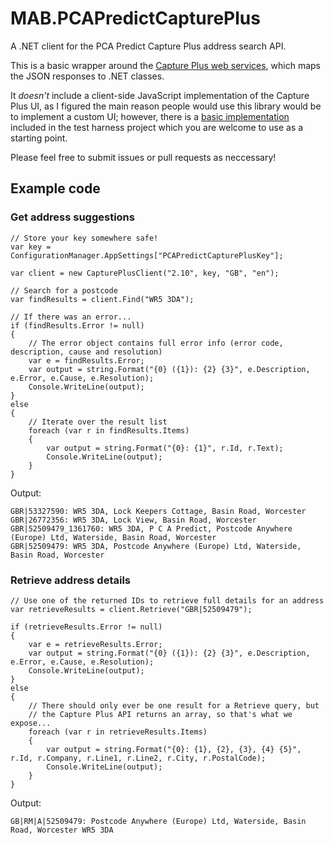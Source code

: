 # MAB.PCAPredictCapturePlus
A .NET client for the PCA Predict Capture Plus address search API.

This is a basic wrapper around the [Capture Plus web services][1], which maps the JSON responses to .NET classes. 

It *doesn't* include a client-side JavaScript implementation of the Capture Plus UI, as I figured the main reason people would use this library would be to implement a custom UI; however, there is a [basic implementation][2]  included in the test harness project which you are welcome to use as a starting point.

Please feel free to submit issues or pull requests as neccessary!

## Example code

### Get address suggestions

    // Store your key somewhere safe!
    var key = ConfigurationManager.AppSettings["PCAPredictCapturePlusKey"];

    var client = new CapturePlusClient("2.10", key, "GB", "en");
    
    // Search for a postcode
    var findResults = client.Find("WR5 3DA");
    
    // If there was an error...
    if (findResults.Error != null)
    {
        // The error object contains full error info (error code, description, cause and resolution)
        var e = findResults.Error;
        var output = string.Format("{0} ({1}): {2} {3}", e.Description, e.Error, e.Cause, e.Resolution);
        Console.WriteLine(output);
    }
    else
    {
        // Iterate over the result list
        foreach (var r in findResults.Items)
        {
            var output = string.Format("{0}: {1}", r.Id, r.Text);
            Console.WriteLine(output);
        }
    }

Output:

    GBR|53327590: WR5 3DA, Lock Keepers Cottage, Basin Road, Worcester 
    GBR|26772356: WR5 3DA, Lock View, Basin Road, Worcester 
    GBR|52509479_1361760: WR5 3DA, P C A Predict, Postcode Anywhere (Europe) Ltd, Waterside, Basin Road, Worcester 
    GBR|52509479: WR5 3DA, Postcode Anywhere (Europe) Ltd, Waterside, Basin Road, Worcester 
    
### Retrieve address details
    
    // Use one of the returned IDs to retrieve full details for an address
    var retrieveResults = client.Retrieve("GBR|52509479");

    if (retrieveResults.Error != null)
    {
        var e = retrieveResults.Error;
        var output = string.Format("{0} ({1}): {2} {3}", e.Description, e.Error, e.Cause, e.Resolution);
        Console.WriteLine(output);
    }
    else
    {
        // There should only ever be one result for a Retrieve query, but 
        // the Capture Plus API returns an array, so that's what we expose...
        foreach (var r in retrieveResults.Items)
        {
            var output = string.Format("{0}: {1}, {2}, {3}, {4} {5}", r.Id, r.Company, r.Line1, r.Line2, r.City, r.PostalCode);
            Console.WriteLine(output);
        }
    }

Output:
    
    GB|RM|A|52509479: Postcode Anywhere (Europe) Ltd, Waterside, Basin Road, Worcester WR5 3DA

[1]: http://www.pcapredict.com/Support/WebService/ServicesList/CapturePlus
[2]: https://github.com/markashleybell/MAB.PCAPredictCapturePlus/blob/master/MAB.PCAPredictCapturePlus.TestHarness/Scripts/main.js
